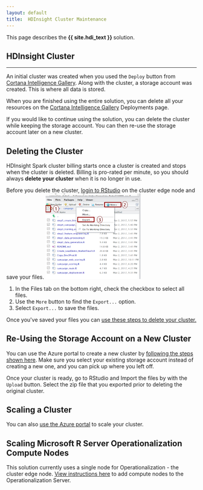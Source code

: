 ```yaml
---
layout: default
title:  HDInsight Cluster Maintenance
---
```

<div class="alert alert-success" role="alert"> This page describes the 
<strong>
{{ site.hdi_text }} 
</strong>
solution.
</div> 

## HDInsight Cluster 
--------------------------------

An initial cluster was created when you used the `Deploy` button from [Cortana Intelligence Gallery](https://aka.ms/campaign-hdi). Along with the cluster, a storage account was created.  This is where all data is stored.  

When you are finished using the entire solution, you can delete all your resources on the [Cortana Intelligence Gallery](https://aka.ms/campaign-hdi) Deployments page. 

If you would like to continue using the solution, you can delete the cluster while  keeping the storage account. You can then re-use the storage account later on a new cluster. 

## Deleting the Cluster

HDInsight Spark cluster billing starts once a cluster is created and stops when the cluster is deleted. Billing is pro-rated per minute, so you should always <strong>delete your cluster</strong> when it is no longer in use.


Before you delete the cluster, <a href="Typical.html#rstudiologin?path=hdi">login to RStudio</a> on the cluster edge node and save your files. 
<img src="images/rstudio_export.png" width="50%" />
<ol>
<li>
In the Files tab on the bottom right, check the checkbox to select all files.
</li>
<li>
Use the <code>More</code> button to find the <code>Export...</code> option.
</li>
<li>
Select <code>Export...</code> to save the files.
</li>
</ol>

Once you've saved your files you can [use these steps to delete your cluster.](https://docs.microsoft.com/en-us/azure/hdinsight/hdinsight-delete-cluster)


## Re-Using the Storage Account on a New Cluster

You can use the Azure portal to create a new cluster by [following the steps shown here](https://docs.microsoft.com/en-us/azure/hdinsight/hdinsight-hadoop-r-server-get-started).  Make sure you select your existing storage account instead of creating a new one, and you can pick up where you left off.

Once your cluster is ready, go to RStudio and Import the files by with the <code>Upload</code> button.  Select the zip file that you exported prior to deleting the original cluster.

## Scaling a Cluster
You can also [use the Azure portal](https://docs.microsoft.com/en-us/azure/hdinsight/hdinsight-administer-use-portal-linux#scale-clusters) to scale your cluster.

## Scaling Microsoft R Server Operationalization Compute Nodes
This solution currently uses a single node for Operationalization - the cluster edge node.  [View instructions here](https://docs.microsoft.com/en-us/azure/hdinsight/hdinsight-hadoop-r-server-get-started#how-to-scale-microsoft-r-server-operationalization-compute-nodes-on-hdinsight-worker-nodes) to add compute nodes to the Operationalization Server.
